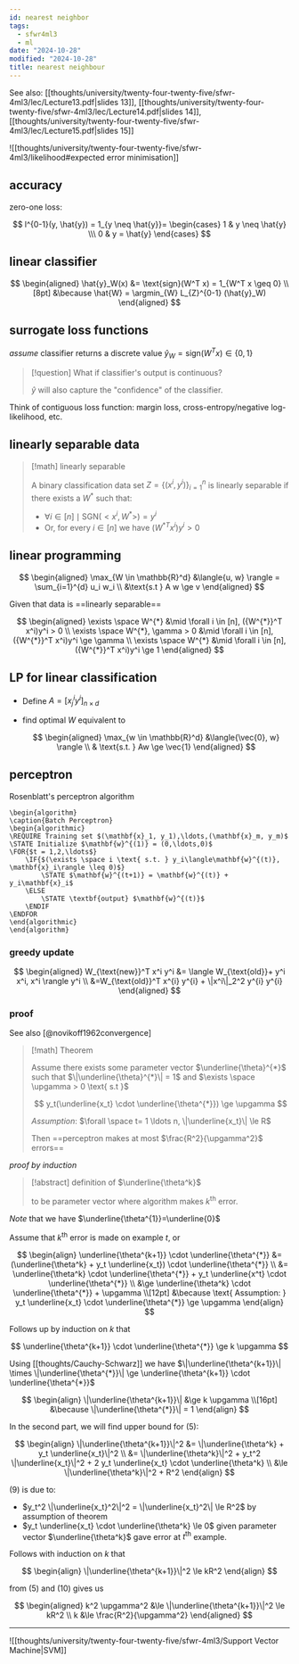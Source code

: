 ```yaml
---
id: nearest neighbor
tags:
  - sfwr4ml3
  - ml
date: "2024-10-28"
modified: "2024-10-28"
title: nearest neighbour
---
```


See also: [[thoughts/university/twenty-four-twenty-five/sfwr-4ml3/lec/Lecture13.pdf|slides 13]], [[thoughts/university/twenty-four-twenty-five/sfwr-4ml3/lec/Lecture14.pdf|slides 14]], [[thoughts/university/twenty-four-twenty-five/sfwr-4ml3/lec/Lecture15.pdf|slides 15]]

![[thoughts/university/twenty-four-twenty-five/sfwr-4ml3/likelihood#expected error minimisation]]

## accuracy

zero-one loss:

$$
l^{0-1}(y, \hat{y}) = 1_{y \neq \hat{y}}= \begin{cases} 1 & y \neq \hat{y} \\\ 0 & y = \hat{y} \end{cases}
$$

## linear classifier

$$
\begin{aligned}
\hat{y}_W(x) &= \text{sign}(W^T x) = 1_{W^T x \geq 0} \\[8pt]
&\because \hat{W} = \argmin_{W} L_{Z}^{0-1} (\hat{y}_W)
\end{aligned}
$$

## surrogate loss functions

_assume_ classifier returns a discrete value $\hat{y}_W = \text{sign}(W^T x) \in \{0,1\}$

> [!question] What if classifier's output is continuous?
>
> $\hat{y}$ will also capture the "confidence" of the classifier.

Think of contiguous loss function: margin loss, cross-entropy/negative log-likelihood, etc.

## linearly separable data

> [!math] linearly separable
>
> A binary classification data set $Z=\{(x^i, y^i)\}_{i=1}^{n}$ is linearly separable if there exists a $W^{*}$ such that:
>
> - $\forall i \in [n] \mid \text{SGN}(<x^i, W^{*}>) = y^i$
> - Or, for every $i \in [n]$ we have $(W^{* T}x^i)y^i > 0$

## linear programming

$$
\begin{aligned}
\max_{W \in \mathbb{R}^d} &\langle{u, w} \rangle = \sum_{i=1}^{d} u_i w_i \\
&\text{s.t } A w \ge v
\end{aligned}
$$

Given that data is ==linearly separable==

$$
\begin{aligned}
\exists \space W^{*} &\mid \forall i \in [n], ({W^{*}}^T x^i)y^i > 0 \\
\exists \space W^{*}, \gamma > 0 &\mid \forall i \in [n], ({W^{*}}^T x^i)y^i \ge \gamma \\
\exists \space W^{*} &\mid \forall i \in [n], ({W^{*}}^T x^i)y^i \ge 1
\end{aligned}
$$

## LP for linear classification

- Define $A = [x_j^iy^i]_{n \times d}$
- find optimal $W$ equivalent to

  $$
  \begin{aligned}
  \max_{w \in \mathbb{R}^d} &\langle{\vec{0}, w} \rangle \\
  & \text{s.t. } Aw \ge \vec{1}
  \end{aligned}
  $$

## perceptron

Rosenblatt's perceptron algorithm

```pseudo
\begin{algorithm}
\caption{Batch Perceptron}
\begin{algorithmic}
\REQUIRE Training set $(\mathbf{x}_1, y_1),\ldots,(\mathbf{x}_m, y_m)$
\STATE Initialize $\mathbf{w}^{(1)} = (0,\ldots,0)$
\FOR{$t = 1,2,\ldots$}
    \IF{$(\exists \space i \text{ s.t. } y_i\langle\mathbf{w}^{(t)}, \mathbf{x}_i\rangle \leq 0)$}
        \STATE $\mathbf{w}^{(t+1)} = \mathbf{w}^{(t)} + y_i\mathbf{x}_i$
    \ELSE
        \STATE \textbf{output} $\mathbf{w}^{(t)}$
    \ENDIF
\ENDFOR
\end{algorithmic}
\end{algorithm}
```

### greedy update

$$
\begin{aligned}
W_{\text{new}}^T x^i y^i &= \langle W_{\text{old}}+  y^i x^i, x^i \rangle y^i \\
&=W_{\text{old}}^T x^{i} y^{i} + \|x^i\|_2^2 y^{i} y^{i}
\end{aligned}
$$

### proof

See also [@novikoff1962convergence]

> [!math] Theorem
>
> Assume there exists some parameter vector $\underline{\theta}^{*}$ such that $\|\underline{\theta}^{*}\| = 1$ and
> $\exists \space \upgamma > 0 \text{ s.t }$
>
> $$
> y_t(\underline{x_t} \cdot \underline{\theta^{*}}) \ge \upgamma
> $$
>
> _Assumption_: $\forall \space t= 1 \ldots n, \|\underline{x_t}\| \le R$
>
> Then ==perceptron makes at most $\frac{R^2}{\upgamma^2}$ errors==

_proof by induction_

> [!abstract] definition of $\underline{\theta^k}$
>
> to be parameter vector where algorithm makes $k^{\text{th}}$ error.

_Note_ that we have $\underline{\theta^{1}}=\underline{0}$

Assume that $k^{\text{th}}$ error is made on example $t$, or

$$
\begin{align}
\underline{\theta^{k+1}} \cdot \underline{\theta^{*}} &= (\underline{\theta^k} + y_t \underline{x_t}) \cdot \underline{\theta^{*}} \\
&= \underline{\theta^k} \cdot \underline{\theta^{*}} + y_t \underline{x^t} \cdot \underline{\theta^{*}} \\
&\ge \underline{\theta^k} \cdot \underline{\theta^{*}} + \upgamma \\[12pt]
&\because \text{ Assumption: } y_t \underline{x_t} \cdot \underline{\theta^{*}} \ge \upgamma
\end{align}
$$

Follows up by induction on $k$ that

$$
\underline{\theta^{k+1}} \cdot \underline{\theta^{*}} \ge k \upgamma
$$

Using [[thoughts/Cauchy-Schwarz]] we have $\|\underline{\theta^{k+1}}\| \times \|\underline{\theta^{*}}\| \ge \underline{\theta^{k+1}} \cdot \underline{\theta^{*}}$

$$
\begin{align}
\|\underline{\theta^{k+1}}\| &\ge k \upgamma \\[16pt]
&\because \|\underline{\theta^{*}}\| = 1
\end{align}
$$

In the second part, we will find upper bound for (5):

$$
\begin{align}
\|\underline{\theta^{k+1}}\|^2 &= \|\underline{\theta^k} + y_t \underline{x_t}\|^2 \\
&= \|\underline{\theta^k}\|^2 + y_t^2 \|\underline{x_t}\|^2 + 2 y_t \underline{x_t} \cdot \underline{\theta^k} \\
&\le \|\underline{\theta^k}\|^2 + R^2
\end{align}
$$

(9) is due to:

- $y_t^2 \|\underline{x_t}^2\|^2  = \|\underline{x_t}^2\| \le R^2$ by assumption of theorem
- $y_t \underline{x_t} \cdot \underline{\theta^k} \le 0$ given parameter vector $\underline{\theta^k}$ gave error at $t^{\text{th}}$ example.

Follows with induction on $k$ that

$$
\begin{align}
\|\underline{\theta^{k+1}}\|^2 \le kR^2
\end{align}
$$

from (5) and (10) gives us

$$
\begin{aligned}
k^2 \upgamma^2 &\le \|\underline{\theta^{k+1}}\|^2 \le kR^2 \\
k &\le \frac{R^2}{\upgamma^2}
\end{aligned}
$$

---

![[thoughts/university/twenty-four-twenty-five/sfwr-4ml3/Support Vector Machine|SVM]]
